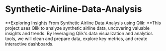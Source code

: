 # Synthetic-Airline-Data-Analysis
**Exploring Insights From Synthetic Airline Data Analysis using Qlik:
**This project uses Qlik to analyze synthetic airline data, uncovering valuable insights and trends. By leveraging Qlik's data visualization and analytics tools, we will clean and prepare data, explore key metrics, and create interactive dashboards.
